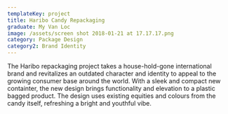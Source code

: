 ```yaml
---
templateKey: project
title: Haribo Candy Repackaging
graduate: My Van Loc
image: /assets/screen shot 2018-01-21 at 17.17.17.png
category: Package Design
category2: Brand Identity
---
```

The Haribo repackaging project takes a house-hold-gone international brand and revitalizes an outdated character and identity to appeal to the growing consumer base around the world. With a sleek and compact new containter, the new design brings functionality and elevation to a plastic bagged product. The design uses existing equities and colours from the candy itself, refreshing a bright and youthful vibe.
